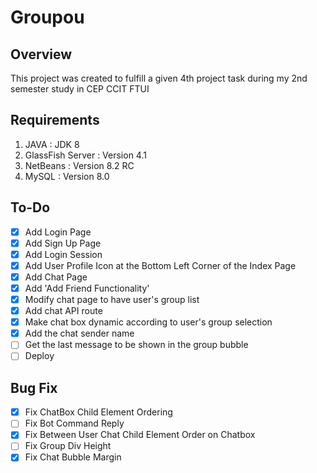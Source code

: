 # Groupou
## Overview
This project was created to fulfill a given 4th project task during my 2nd semester study in CEP CCIT FTUI

## Requirements
1. JAVA : JDK 8
2. GlassFish Server : Version 4.1
3. NetBeans : Version 8.2 RC
4. MySQL : Version 8.0

## To-Do
- [x] Add Login Page
- [x] Add Sign Up Page
- [x] Add Login Session
- [x] Add User Profile Icon at the Bottom Left Corner of the Index Page
- [x] Add Chat Page
- [x] Add 'Add Friend Functionality'
- [x] Modify chat page to have user's group list
- [x] Add chat API route
- [x] Make chat box dynamic according to user's group selection
- [x] Add the chat sender name
- [ ] Get the last message to be shown in the group bubble
- [ ] Deploy

## Bug Fix
- [x] Fix ChatBox Child Element Ordering
- [ ] Fix Bot Command Reply
- [x] Fix Between User Chat Child Element Order on Chatbox
- [ ] Fix Group Div Height
- [x] Fix Chat Bubble Margin